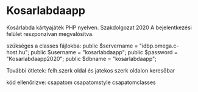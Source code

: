 # Kosarlabdaapp
Kosárlabda kártyajáték PHP nyelven.
Szakdolgozat 2020
A bejelentkezési felület reszponzívan megvalósítva.

szükséges a classes fájlokba:
public $servername = "idbp.omega.c-host.hu";
public $username = "kosarlabdaapp";
public $password = "Kosarlabdaapp2020";
public $dbname = "kosarlabdaapp";

További ötletek:
  felh.szerk oldal és jatekos szerk oldalon keresőbar
  
kód ellenőrizve:
csapatom
csapatomstyle
csapatomclasses


  
